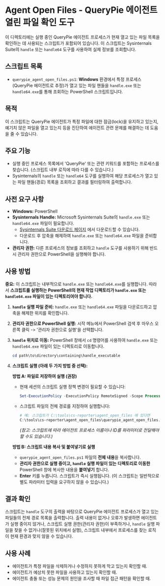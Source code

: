 # Agent Open Files - QueryPie 에이전트 열린 파일 확인 도구

이 디렉토리에는 실행 중인 QueryPie 에이전트 프로세스가 현재 열고 있는 파일 목록을 확인하는 데 사용되는 스크립트가 포함되어 있습니다. 이 스크립트는 Sysinternals Suite의 `handle` 또는 `handle64` 도구를 사용하여 실제 정보를 조회합니다.

## 스크립트 목록

*   `querypie_agent_open_files.ps1`: **Windows** 환경에서 특정 프로세스(QueryPie 에이전트로 추정)가 열고 있는 파일 핸들을 `handle.exe` 또는 `handle64.exe`를 통해 조회하는 PowerShell 스크립트입니다.

## 목적

이 스크립트는 QueryPie 에이전트가 특정 파일에 대한 잠금(lock)을 유지하고 있는지, 예기치 않은 파일을 열고 있는지 등을 진단하여 에이전트 관련 문제를 해결하는 데 도움을 줄 수 있습니다.

## 주요 기능

*   실행 중인 프로세스 목록에서 'QueryPie' 또는 관련 키워드를 포함하는 프로세스를 찾습니다. (스크립트 내부 로직에 따라 다를 수 있습니다.)
*   Sysinternals의 `handle` 또는 `handle64` 도구를 실행하여 해당 프로세스가 열고 있는 파일 핸들(경로) 목록을 조회하고 결과를 필터링하여 출력합니다.

## 사전 요구 사항

*   **Windows:** PowerShell
*   **Sysinternals Handle:** Microsoft Sysinternals Suite의 `handle.exe` 또는 `handle64.exe` 파일이 필요합니다.
    *   [Sysinternals Suite 다운로드 페이지](https://learn.microsoft.com/en-us/sysinternals/downloads/handle) 에서 다운로드할 수 있습니다.
    *   다운로드 후 압축을 해제하여 `handle.exe` 또는 `handle64.exe` 파일을 준비합니다.
*   **관리자 권한:** 다른 프로세스의 정보를 조회하고 `handle` 도구를 사용하기 위해 반드시 관리자 권한으로 PowerShell을 실행해야 합니다.

## 사용 방법

**중요:** 이 스크립트는 내부적으로 `handle.exe` 또는 `handle64.exe`를 실행합니다. 따라서 **스크립트를 실행하는 PowerShell의 현재 작업 디렉토리가 `handle.exe` 또는 `handle64.exe` 파일이 있는 디렉토리여야 합니다.**

1.  **`handle` 실행 파일 준비:** `handle.exe` 또는 `handle64.exe` 파일을 다운로드하고 압축을 해제한 위치를 확인합니다.
2.  **관리자 권한으로 PowerShell 실행:** 시작 메뉴에서 PowerShell 검색 후 마우스 오른쪽 클릭 -> '관리자 권한으로 실행'을 선택합니다.
3.  **`handle` 위치로 이동:** PowerShell 창에서 `cd` 명령어를 사용하여 `handle.exe` 또는 `handle64.exe` 파일이 있는 디렉토리로 이동합니다.
    ```powershell
    cd path\to\directory\containing\handle_executable
    ```
4.  **스크립트 실행 (아래 두 가지 방법 중 선택):**

    **방법 A: 파일로 저장하여 실행 (권장)**
    *   현재 세션의 스크립트 실행 정책 변경이 필요할 수 있습니다:
        ```powershell
        Set-ExecutionPolicy -ExecutionPolicy RemoteSigned -Scope Process
        ```
    *   스크립트 파일의 전체 경로를 지정하여 실행합니다:
        ```powershell
        # 예: 스크립트가 C:\tools\cs-reporter\agent_open_files 에 있다면
        C:\tools\cs-reporter\agent_open_files\querypie_agent_open_files.ps1
        ```
        *(참고: 스크립트에 따라 에이전트 프로세스 이름이나 ID를 파라미터로 전달해야 할 수도 있습니다.)*

    **방법 B: 스크립트 내용 복사 및 붙여넣기로 실행**
    *   `querypie_agent_open_files.ps1` 파일의 **전체 내용**을 복사합니다.
    *   **관리자 권한으로 실행 중이고, `handle` 실행 파일이 있는 디렉토리로 이동한** PowerShell 창에 복사한 내용을 **붙여넣기** 합니다.
    *   **Enter** 키를 누릅니다. 스크립트가 즉시 실행됩니다. (이 스크립트는 일반적으로 별도 파라미터 입력을 요구하지 않을 수 있습니다.)

## 결과 확인

스크립트는 `handle` 도구의 출력을 바탕으로 QueryPie 에이전트 프로세스가 열고 있는 파일들의 전체 경로 목록을 출력합니다. 출력 내용이 없거나 오류가 발생하면 에이전트가 실행 중이지 않거나, 스크립트 실행 권한(관리자 권한)이 부족하거나, `handle` 실행 파일을 찾을 수 없거나(잘못된 위치에서 실행), 스크립트 내부에서 프로세스를 찾는 로직이 현재 환경과 맞지 않을 수 있습니다.

## 사용 사례

*   에이전트가 특정 파일을 삭제하거나 수정하지 못하게 막고 있는지 확인할 때.
*   에이전트가 예상치 못한 파일을 사용하고 있는지 확인할 때.
*   에이전트 충돌 또는 성능 문제의 원인을 조사할 때 파일 접근 패턴을 확인할 때. 
